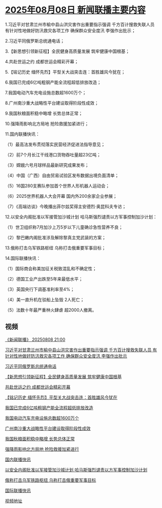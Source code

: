 # [2025年08月08日 新闻联播主要内容](https://tv.cctv.com/lm/xwlb/day/20250808.shtml)

1.习近平对甘肃兰州市榆中县山洪灾害作出重要指示强调 千方百计搜救失联人员 有针对性地做好防汛救灾各项工作 确保群众安全度汛 李强作出批示；

2.习近平同俄罗斯总统通电话；

3.【新思想引领新征程】全民健身高质量发展 筑牢健康中国根基；

4.共赴世运之约 成都世运会精彩开幕；

5.【铭记历史 缅怀先烈】平型关大战突击连：首胜雄风今犹在；

6.我国已完成6亿吨粗钢产能全流程超低排放改造；

7.我国电动汽车充电设施总数超1600万个；

8.广州南沙重大战略性平台建设取得阶段性成效；

9.我国秋粮面积稳中略增 长势总体正常；

10.强降雨影响北方局地 抢险救援加紧进行；

11.国内联播快讯：

（1）最高法发布贯彻落实民营经济促进法指导意见；

（2）前7个月长江干线港口货物吞吐量超23亿吨；

（3）嫦娥六号月球样品最新研究成果发布；

（4）中国（广西）自由贸易试验区发布数据出境负面清单；

（5）16国280支赛队参加首个世界人形机器人运动会；

（6）2025世界机器人大会开幕 国内外200余家企业参展；

（7）《高端访谈》今晚播出菲尔兹奖得主安德烈·奥昆科夫专访；

12.以安全内阁批准以军接管加沙城计划 哈马斯强烈谴责以方军事控制加沙计划：

（1）世卫组织称7月加沙上万5岁以下儿童确诊急性营养不良；

（2）黎巴嫩内阁批准涉及解除黎真主党武装的方案；

13.俄称打击乌军铁路枢纽 乌称打击俄重要军事目标；

14.国际联播快讯：

（1）国际商会称美加征关税致混乱和不确定性；

（2）德国工业产出跌至5年来最低水平；

（3）英国央行下调基准利率至4%；

（4）美一直升机在驳船上坠毁 2人死亡；

（5）法数十年最严重林火肆虐 超2000人撤离。

## 视频

[《新闻联播》 20250808 21:00](https://tv.cctv.com/2025/08/08/VIDEvDWsNwBXcrCY3TJ8Z7pn250808.shtml)

[习近平对甘肃兰州市榆中县山洪灾害作出重要指示强调 千方百计搜救失联人员 有针对性地做好防汛救灾各项工作 确保群众安全度汛 李强作出批示](https://tv.cctv.com/2025/08/08/VIDEPZHxN8h29G8fbC08Tbry250808.shtml)

[习近平同俄罗斯总统通电话](https://tv.cctv.com/2025/08/08/VIDEw49JwYN2rFlGRRiWnF04250808.shtml)

[【新思想引领新征程】全民健身高质量发展 筑牢健康中国根基](https://tv.cctv.com/2025/08/08/VIDE5twDvEeBXuKuA1McAJ3c250808.shtml)

[共赴世运之约 成都世运会精彩开幕](https://tv.cctv.com/2025/08/08/VIDE9VSRrTvO3sKMij50I6gg250808.shtml)

[【铭记历史 缅怀先烈】平型关大战突击连：首胜雄风今犹在](https://tv.cctv.com/2025/08/08/VIDE48L2JerTe7G3toV1PoRT250808.shtml)

[我国已完成6亿吨粗钢产能全流程超低排放改造](https://tv.cctv.com/2025/08/08/VIDEEHHE2cwTT36wWRIE2nc0250808.shtml)

[我国电动汽车充电设施总数超1600万个](https://tv.cctv.com/2025/08/08/VIDEJUIyyu56pwzMKL4rTFcq250808.shtml)

[广州南沙重大战略性平台建设取得阶段性成效](https://tv.cctv.com/2025/08/08/VIDE4U3ZO8NZDsJb53R4SBbL250808.shtml)

[我国秋粮面积稳中略增 长势总体正常](https://tv.cctv.com/2025/08/08/VIDE1lyNg5xPxYoGOuWyjtlM250808.shtml)

[强降雨影响北方局地 抢险救援加紧进行](https://tv.cctv.com/2025/08/08/VIDE7wxAYWzgGRR85JrEwusI250808.shtml)

[国内联播快讯](https://tv.cctv.com/2025/08/08/VIDE5vjBoEjBvmsqQjRmEFMG250808.shtml)

[以安全内阁批准以军接管加沙城计划 哈马斯强烈谴责以方军事控制加沙计划](https://tv.cctv.com/2025/08/08/VIDE06bdGuPh8GxaSztuHqAU250808.shtml)

[俄称打击乌军铁路枢纽 乌称打击俄重要军事目标](https://tv.cctv.com/2025/08/08/VIDEuxhLyvKRkWVJKov4TEJQ250808.shtml)

[国际联播快讯](https://tv.cctv.com/2025/08/08/VIDEQ3oUqKDQOEbsX6ZDfTnd250808.shtml)

[视频地址](https://tv.cctv.com/lm/xwlb/day/20250808.shtml) 

